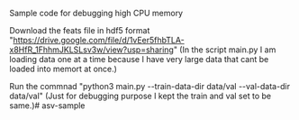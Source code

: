 Sample code for debugging high CPU memory

Download the feats file in hdf5 format "https://drive.google.com/file/d/1vEer5fhbTLA-x8HfR_1FhhmJKLSLsv3w/view?usp=sharing"
(In the script main.py I am loading data one at a time because I have very large data that cant be loaded into memort at once.)

Run the commnad "python3 main.py --train-data-dir data/val --val-data-dir data/val"
(Just for debugging purpose I kept the train and val set to be same.)# asv-sample